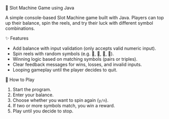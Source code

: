 🎰 Slot Machine Game using Java

A simple console-based Slot Machine game built with Java.
Players can top up their balance, spin the reels, and try their luck with different symbol combinations.

✨ Features

* Add balance with input validation (only accepts valid numeric input).
* Spin reels with random symbols (e.g. 🍒, 🍋, 🍇, 🔔).
* Winning logic based on matching symbols (pairs or triples).
* Clear feedback messages for wins, losses, and invalid inputs.
* Looping gameplay until the player decides to quit.

🚀 How to Play

1. Start the program.
2. Enter your balance.
3. Choose whether you want to spin again (`y/n`).
4. If two or more symbols match, you win a reward.
5. Play until you decide to stop.

